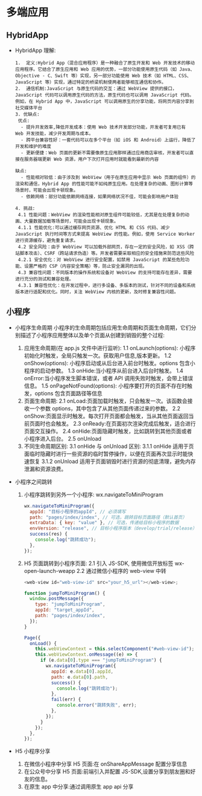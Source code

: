 <!--
 * @Author: TerryMin
 * @Date: 2025-01-07 11:13:52
 * @LastEditors: TerryMin
 * @LastEditTime: 2025-03-10 16:22:41
 * @Description: file not
-->

# 多端应用

## HybridApp

- HybridApp 理解:

      1.  定义:Hybrid App（混合应用程序）是一种融合了原生开发和 Web 开发技术的移动应用程序。它结合了原生应用和 Web 应用的优势，一部分功能使用原生代码（如 Java、Objective - C、Swift 等）实现，另一部分功能使用 Web 技术（如 HTML、CSS、JavaScript 等）实现，通过特定的桥梁机制使两者能够相互通信和协作。
      2.  通信机制:JavaScript 与原生代码的交互：通过 WebView 提供的接口，JavaScript 代码可以调用原生代码的方法，原生代码也可以调用 JavaScript 代码。例如，在 Hybrid App 中，JavaScript 可以调用原生的分享功能，将网页内容分享到社交媒体平台
      3. 优缺点:
       优点:
        - 提升开发效率,降低开发成本：使用 Web 技术开发部分功能，开发者可复用已有 Web 开发技能，减少开发周期与成本。
        - 跨平台兼容性好：一套代码可以在多个平台（如 iOS 和 Android）上运行，降低了开发和维护的难度
        - 更新便捷：Web 页面的更新不需要像原生应用那样通过应用商店审核，开发者可以直接在服务器端更新 Web 资源，用户下次打开应用时就能看到最新的内容

      缺点:
        - 性能相对较低：由于涉及到 WebView（用于在原生应用中显示 Web 页面的组件）的渲染和通信，Hybrid App 的性能可能不如纯原生应用。在处理复杂的动画、图形计算等场景时，可能会出现卡顿现象。
        - 依赖网络：部分功能依赖网络连接，如果网络状况不佳，可能会影响用户体验

      4. 挑战:
       4.1 性能问题：WebView 的渲染性能相对原生组件可能较低，尤其是在处理复杂的动画、大量数据加载等场景时，可能会出现卡顿现象。
       4.1.1 性能优化:可以通过缓存网页资源、优化 HTML 和 CSS 代码、减少 JavaScript 执行时间等方式来提高 WebView 的性能。例如，使用 Service Worker 进行资源缓存，避免重复请求。
       4.2 安全风险：由于 WebView 可以加载外部网页，存在一定的安全风险，如 XSS（跨站脚本攻击）、CSRF（跨站请求伪造）等。开发者需要采取相应的安全措施来防范这些风险
       4.2.1 安全优化：对 WebView 进行安全配置，如禁用 JavaScript 的某些危险功能、设置严格的 CSP（内容安全策略）等，防止安全漏洞的出现。
       4.3 兼容性问题：不同版本的操作系统和设备对 WebView 的支持可能存在差异，需要进行充分的测试和兼容处理。
       4.3.1 兼容性优化：在开发过程中，进行多设备、多版本的测试，针对不同的设备和系统版本进行适配和优化。同时，关注 WebView 内核的更新，及时修复兼容性问题。

## 小程序

- 小程序生命周期
  小程序的生命周期包括应用生命周期和页面生命周期，它们分别描述了小程序应用整体以及单个页面从创建到销毁的整个过程:

  1.  应用生命周期(在 app.js 文件中进行监听):
      1.1 onLaunch(options): 小程序初始化时触发，全局只触发一次。获取用户信息,版本更新。
      1.2 onShow(options): 小程序启动或从后台进入前台时触发。options 包含小程序的启动参数。
      1.3 onHide:当小程序从前台进入后台时触发。
      1.4 onError:当小程序发生脚本错误，或者 API 调用失败时触发，会带上错误信息。
      1.5 onPageNotFound(options): 小程序要打开的页面不存在时触发，options 包含页面路径等信息
  2.  页面生命周期:
      2.1 onLoad:页面加载时触发，只会触发一次。该函数会接收一个参数 options，其中包含了从其他页面传递过来的参数。
      2.2 onShow:页面显示时触发。每次打开页面都会触发，当从其他页面返回当前页面时也会触发。
      2.3 onReady:在页面初次渲染完成后触发，适合进行页面交互操作。
      2.4 onHide:页面隐藏时触发，比如跳转到其他页面或者小程序进入后台。
      2.5 onUnload
  3.  不同生命周期区别:
      3.1 onHide 与 onUnload 区别:
      3.1.1 onHide 适用于页面临时隐藏时进行一些资源的临时暂停操作，以便在页面再次显示时能快速恢复
      3.1.2 onUnload 适用于页面销毁时进行资源的彻底清理，避免内存泄漏和资源浪费。

- 小程序之间跳转

  1.  小程序跳转到另外一个小程序: wx.navigateToMiniProgram

      ```js
      wx.navigateToMiniProgram({
        appId: "目标小程序的appId", // 必须填写
        path: "pages/index/index", // 可选，跳转目标页面路径（默认首页）
        extraData: { key: "value" }, // 可选，传递给目标小程序的数据
        envVersion: "release", // 目标小程序版本（develop/trial/release）
        success(res) {
          console.log("跳转成功");
        },
      });
      ```

  2.  H5 页面跳转到小程序页面:
      2.1 引入 JS-SDK, 使用微信开放标签 wx-open-launch-weapp
      2.2 通过微信小程序的 web-view 中转

      ```js
      <web-view id="web-view-id" src="your_h5_url"></web-view>;

      function jumpToMiniProgram() {
        window.postMessage({
          type: "jumpToMiniProgram",
          appId: "target_appId",
          path: "pages/index/index",
        });
      }

      Page({
        onLoad() {
          this.webViewContext = this.selectComponent("#web-view-id");
          this.webViewContext.onMessage((e) => {
            if (e.data[0].type === "jumpToMiniProgram") {
              wx.navigateToMiniProgram({
                appId: e.data[0].appId,
                path: e.data[0].path,
                success() {
                  console.log("跳转成功");
                },
                fail(err) {
                  console.error("跳转失败", err);
                },
              });
            }
          });
        },
      });
      ```

- H5 小程序分享

  1.  在微信小程序中分享 H5 页面:在 onShareAppMessage 配置分享信息
  2.  在公众号中分享 H5 页面:前端引入并配置 JS-SDK,设置分享到朋友圈和好友的信息。
  3.  在原生 app 中分享:通过调用原生 app api 分享
